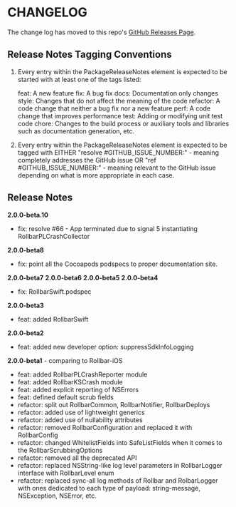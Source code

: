 # CHANGELOG

The change log has moved to this repo's [GitHub Releases Page](https://github.com/rollbar/rollbar-apple/releases).

## Release Notes Tagging Conventions

1.  Every entry within the PackageReleaseNotes element is expected to be started with
    at least one of the tags listed:

    feat:     A new feature
    fix:      A bug fix
    docs:     Documentation only changes
    style:    Changes that do not affect the meaning of the code
    refactor: A code change that neither a bug fix nor a new feature
    perf:     A code change that improves performance
    test:     Adding or modifying unit test code
    chore:    Changes to the build process or auxiliary tools and libraries such as documentation generation, etc.

2.  Every entry within the PackageReleaseNotes element is expected to be tagged with 
    EITHER 
    "resolve #GITHUB_ISSUE_NUMBER:" - meaning completely addresses the GitHub issue
    OR 
    "ref #GITHUB_ISSUE_NUMBER:" - meaning relevant to the GitHub issue
    depending on what is more appropriate in each case.

## Release Notes

**2.0.0-beta.10**
- fix: resolve #66 - App terminated due to signal 5 instantiating RollbarPLCrashCollector

**2.0.0-beta8**
- fix: point all the Cocoapods podspecs to proper documentation site.

**2.0.0-beta7**
**2.0.0-beta6**
**2.0.0-beta5**
**2.0.0-beta4**
- fix: RollbarSwift.podspec

**2.0.0-beta3**
- feat: added RollbarSwift

**2.0.0-beta2**
- feat: added new developer option: suppressSdkInfoLogging

**2.0.0-beta1** - comparing to Rollbar-iOS
- feat: added RollbarPLCrashReporter module
- feat: added RollbarKSCrash module
- feat: added explicit reporting of NSErrors 
- feat: defined default scrub fields
- refactor: split out RollbarCommon, RollbarNotifier, RollbarDeploys
- refactor: added use of lightweight generics
- refactor: added use of nullability attributes
- refactor: removed RollbarConfiguration and replaced it with RollbarConfig
- refactor: changed WhitelistFields into SafeListFields when it comes to the RollbarScrubbingOptions
- refactor: removed all the deprecated API 
- refactor: replaced NSString-like log level parameters in RollbarLogger interface with RollbarLevel enum
- refactor: replaced sync-all log methods of Rollbar and RolbarLogger with ones dedicated to each type of payload: string-message, NSException, NSError, etc.
